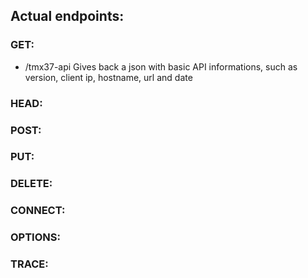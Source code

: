 ##  Actual endpoints:

### GET: 
- /tmx37-api
	Gives back a json with basic API informations, such as version, client ip, hostname, url and date

### HEAD:

### POST: 

### PUT:

### DELETE:

### CONNECT:

### OPTIONS:

### TRACE: 
